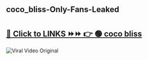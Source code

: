 
 ## coco_bliss-Only-Fans-Leaked

# <h2><a href="https://clipsfans.com/coco_bliss&ref=git">🔗 Click to LINKS ⏩⏩ 👉 🟢 coco bliss </a></h2>

<a href="https://clipsfans.com/coco_bliss&ref=git" rel="nofollow" data-target="animated-image.originalLink"><img src="https://i.ibb.co.com/xMMVF88/686577567.gif" alt="Viral Video Original" style="max-width: 100%; display: inline-block;" data-target="animated-image.originalImage"></a>
